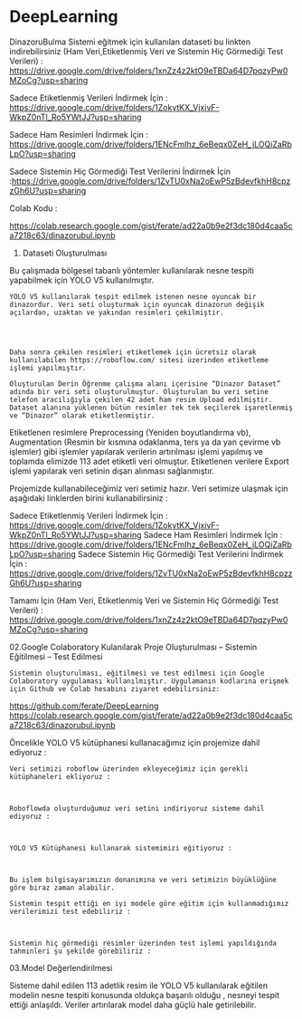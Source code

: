 # DeepLearning
DinazoruBulma
 Sistemi eğitmek için kullanılan dataseti bu linkten indirebilirsiniz (Ham Veri,Etiketlenmiş Veri ve Sistemin Hiç Görmediği Test Verileri) :
 https://drive.google.com/drive/folders/1xnZz4z2ktO9eTBDa64D7pqzyPw0MZoCg?usp=sharing
 
 Sadece Etiketlenmiş Verileri İndirmek İçin : https://drive.google.com/drive/folders/1ZokytKX_VjxivF-WkpZ0nTl_Ro5YWtJJ?usp=sharing                    
 
 Sadece Ham Resimleri İndirmek İçin : https://drive.google.com/drive/folders/1ENcFmIhz_6eBeqx0ZeH_jLOQiZaRbLpO?usp=sharing
 
 Sadece Sistemin Hiç Görmediği Test Verilerini İndirmek İçin :https://drive.google.com/drive/folders/1ZvTU0xNa2oEwP5zBdevfkhH8cpzzGh6U?usp=sharing


Colab Kodu :

https://colab.research.google.com/gist/ferate/ad22a0b9e2f3dc180d4caa5ca7218c63/dinazorubul.ipynb







01. Dataseti Oluşturulması


Bu çalışmada bölgesel tabanlı yöntemler kullanılarak nesne tespiti yapabilmek için YOLO V5 kullanılmıştır.

	YOLO V5 kullanılarak tespit edilmek istenen nesne oyuncak bir dinazordur. Veri seti oluşturmak için oyuncak dinazorun değişik açılardan, uzaktan ve yakından resimleri çekilmiştir.

 	 	 
 	 	 

	Daha sonra çekilen resimleri etiketlemek için ücretsiz olarak kullanılabilen https://roboflow.com/ sitesi üzerinden etiketleme işlemi yapılmıştır.
	
	Oluşturulan Derin Öğrenme çalışma alanı içerisine “Dinazor Dataset” adında bir veri seti oluşturulmuştur. Oluşturulan bu veri setine telefon aracılığıyla çekilen 42 adet ham resim Upload edilmiştir. Dataset alanına yüklenen bütün resimler tek tek seçilerek işaretlenmiş ve “Dinazor” olarak etiketlenmiştir.

 
Etiketlenen resimlere Preprocessing (Yeniden boyutlandırma vb), Augmentation (Resmin bir kısmına odaklanma, ters ya da yan çevirme vb işlemler) gibi işlemler yapılarak verilerin artırılması işlemi yapılmış ve toplamda elimizde 113 adet etiketli veri olmuştur.
Etiketlenen verilere Export işlemi yapılarak veri setinin dışarı alınması sağlanmıştır.

 


Projemizde kullanabileceğimiz veri setimiz hazır. Veri setimize ulaşmak için aşağıdaki linklerden birini kullanabilirsiniz :

Sadece Etiketlenmiş Verileri İndirmek İçin :  https://drive.google.com/drive/folders/1ZokytKX_VjxivF-WkpZ0nTl_Ro5YWtJJ?usp=sharing
Sadece Ham Resimleri İndirmek İçin :  https://drive.google.com/drive/folders/1ENcFmIhz_6eBeqx0ZeH_jLOQiZaRbLpO?usp=sharing
Sadece Sistemin Hiç Görmediği Test Verilerini İndirmek İçin : https://drive.google.com/drive/folders/1ZvTU0xNa2oEwP5zBdevfkhH8cpzzGh6U?usp=sharing

 Tamamı İçin (Ham Veri, Etiketlenmiş Veri ve Sistemin Hiç Görmediği Test Verileri) :
 https://drive.google.com/drive/folders/1xnZz4z2ktO9eTBDa64D7pqzyPw0MZoCg?usp=sharing

02.Google Colaboratory Kulanılarak Proje Oluşturulması – Sistemin Eğitilmesi – Test Edilmesi

	Sistemin oluşturulması, eğitilmesi ve test edilmesi için Google Colaboratory uygulaması kullanılmıştır. Uygulamanın kodlarına erişmek için Github ve Colab hesabını ziyaret edebilirsiniz:
https://github.com/ferate/DeepLearning
https://colab.research.google.com/gist/ferate/ad22a0b9e2f3dc180d4caa5ca7218c63/dinazorubul.ipynb


	

Öncelikle YOLO V5 kütüphanesi kullanacağımız için projemize dahil ediyoruz :
 


	Veri setimizi roboflow üzerinden ekleyeceğimiz için gerekli kütüphaneleri ekliyoruz :

           

	Roboflowda oluşturduğumuz veri setini indiriyoruz sisteme dahil ediyoruz :

 

	YOLO V5 Kütüphanesi kullanarak sistemimizi eğitiyoruz :

 

	Bu işlem bilgisayarımızın donanımına ve veri setimizin büyüklüğüne göre biraz zaman alabilir. 

	Sistemin tespit ettiği en iyi modele göre eğitim için kullanmadığımız verilerimizi test edebiliriz :

 

	Sistemin hiç görmediği resimler üzerinden test işlemi yapıldığında tahminleri şu şekilde görebiliriz :

 	 
 	 
 	 



03.Model Değerlendirilmesi

Sisteme dahil edilen 113 adetlik resim ile YOLO V5 kullanılarak eğitilen modelin nesne tespiti konusunda oldukça başarılı olduğu , nesneyi tespit ettiği anlaşıldı. Veriler artırılarak model daha güçlü hale getirilebilir.
